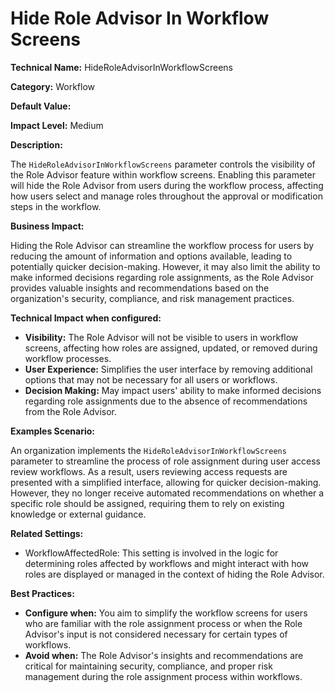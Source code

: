 # Hide Role Advisor In Workflow Screens

**Technical Name:** HideRoleAdvisorInWorkflowScreens

**Category:** Workflow

**Default Value:** 

**Impact Level:** Medium

**Description:**

The `HideRoleAdvisorInWorkflowScreens` parameter controls the visibility of the Role Advisor feature within workflow screens. Enabling this parameter will hide the Role Advisor from users during the workflow process, affecting how users select and manage roles throughout the approval or modification steps in the workflow.

**Business Impact:**

Hiding the Role Advisor can streamline the workflow process for users by reducing the amount of information and options available, leading to potentially quicker decision-making. However, it may also limit the ability to make informed decisions regarding role assignments, as the Role Advisor provides valuable insights and recommendations based on the organization's security, compliance, and risk management practices.

**Technical Impact when configured:**

- **Visibility:** The Role Advisor will not be visible to users in workflow screens, affecting how roles are assigned, updated, or removed during workflow processes.
- **User Experience:** Simplifies the user interface by removing additional options that may not be necessary for all users or workflows.
- **Decision Making:** May impact users' ability to make informed decisions regarding role assignments due to the absence of recommendations from the Role Advisor.

**Examples Scenario:**

An organization implements the `HideRoleAdvisorInWorkflowScreens` parameter to streamline the process of role assignment during user access review workflows. As a result, users reviewing access requests are presented with a simplified interface, allowing for quicker decision-making. However, they no longer receive automated recommendations on whether a specific role should be assigned, requiring them to rely on existing knowledge or external guidance.

**Related Settings:** 

- WorkflowAffectedRole: This setting is involved in the logic for determining roles affected by workflows and might interact with how roles are displayed or managed in the context of hiding the Role Advisor.
  
**Best Practices:** 

- **Configure when:** You aim to simplify the workflow screens for users who are familiar with the role assignment process or when the Role Advisor's input is not considered necessary for certain types of workflows.
- **Avoid when:** The Role Advisor's insights and recommendations are critical for maintaining security, compliance, and proper risk management during the role assignment process within workflows.